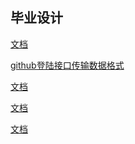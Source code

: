 ## 毕业设计
[文档](asdgasf)

[github登陆接口传输数据格式](https://developer.github.com/apps/building-oauth-apps/authorizing-oauth-apps/)

[文档]()

[文档]()

[文档]()